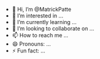 - 👋 Hi, I’m @MatrickPatte
- 👀 I’m interested in ...
- 🌱 I’m currently learning ...
- 💞️ I’m looking to collaborate on ...
- 📫 How to reach me ...
- 😄 Pronouns: ...
- ⚡ Fun fact: ...

<!---
MatrickPatte/MatrickPatte is a ✨ special ✨ repository because its `README.md` (this file) appears on your GitHub profile.
You can click the Preview link to take a look at your changes.
--->
